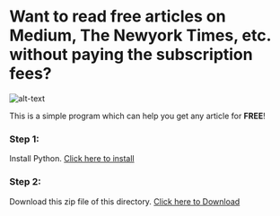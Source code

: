 # Want to read free articles on Medium, The Newyork Times, etc. without paying the subscription fees?
![alt-text](https://www.mediashower.com/img/2597/Ads%20on%20News%20Sites%201.jpg)

This is a simple program which can help you get any article for **FREE**!

### Step 1:
Install Python. 
[Click here to install](https://www.python.org/downloads/)

### Step 2:
Download this zip file of this directory. [Click here to Download](https://github.com/bhaskar-29/Free-Articles-Generator/archive/main.zip)
